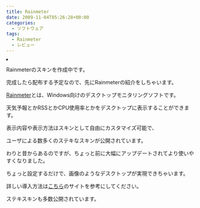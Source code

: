 ```yaml
---
title: Rainmeter
date: 2009-11-04T05:26:28+00:00
categories:
  - ソフトウェア
tags:
  - Rainmeter
  - レビュー
---
```

[<img style="border:solid 2px #000000;" src="http://farm3.static.flickr.com/2615/4074393586_39e1abb09d_m.jpg" alt="" />][1]

Rainmeterのスキンを作成中です。

完成したら配布する予定なので、先にRainmeterの紹介をしちゃいます。

[Rainmeter][2]とは、Windows向けのデスクトップモニタリングソフトです。

天気予報とかRSSとかCPU使用率とかをデスクトップに表示することができます。

表示内容や表示方法はスキンとして自由にカスタマイズ可能で、

ユーザによる数多くのステキなスキンが公開されています。

わりと昔からあるのですが、ちょっと前に大幅にアップデートされてより使いやすくなりました。

ちょっと設定するだけで、画像のようなデスクトップが実現できちゃいます。

詳しい導入方法は[こちら][3]のサイトを参考にしてください。

ステキスキンも多数公開されています。

 [1]: http://www.flickr.com/photos/41082249@N07/4074393586/ "photo sharing"
 [2]: http://rainmeter.net/RainCMS/
 [3]: http://kenz0.s201.xrea.com/portfolio/how_to/rainmeter.html
